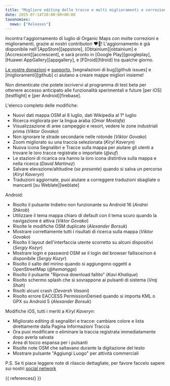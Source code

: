 ```yaml
---
title: "Migliore editing delle tracce e molti miglioramenti e correzioni nell'aggiornamento di Organic Maps luglio 2025"
date: 2025-07-14T20:00:00+00:00
taxonomies:
  news: ["Releases"]
---
```


Incontra l'aggiornamento di luglio di Organic Maps con molte correzioni e miglioramenti, grazie ai nostri contributori ❤️💪! L'aggiornamento è già disponibile nell'[AppStore][appstore], [Obtainium][obtainium] e [Accrescent][accrescent], e sarà pronto in [Google Play][googleplay], [Huawei AppGallery][appgallery], e [FDroid][fdroid] tra qualche giorno.

[Le vostre donazioni](@/donate/index.it.md) e [supporto](@/contribute/index.it.md), [segnalazioni di bug][github issues] e [miglioramenti][github] ci aiutano a creare mappe migliori insieme!

Non dimenticate che potete iscrivervi al programma di test beta per ottenere accesso anticipato alle funzionalità sperimentali e future [per iOS][testflight] e [per Android][firebase].

L'elenco completo delle modifiche:
- Nuovi dati mappa OSM al 8 luglio, dati Wikipedia al 1° luglio
- Ricerca migliorata per la lingua araba (_Omar Mostafa_)
- Visualizzazione di aree campeggio e resort, vedere le zone industriali prima (_Viktor Govako_)
- Non ignorare le strade secondarie nelle rotonde (_Viktor Govako_)
- Zoom migliorato su una traccia selezionata (_Kiryl Kaveryn_)
- Nuova icona Segnalibri e Tracce sulla mappa per aiutare gli utenti a trovare le loro tracce registrate o importate (_@euf_)
- Le stazioni di ricarica ora hanno la loro icona distintiva sulla mappa e nella ricerca (_David Martinez_)
- Salvare elevazione/altitudine (_se presente_) quando si salva un percorso (_Kiryl Kaveryn_)
- Traduzioni aggiornate, puoi aiutare a correggere traduzioni sbagliate o mancanti [su Weblate][weblate]

Android:
- Risolto il pulsante Indietro non funzionante su Android 16 (_Andrei Shkrob_)
- Utilizzare il tema mappa chiaro di default con il tema scuro quando la navigazione è attiva (_Viktor Govako_)
- Risolte le modifiche OSM duplicate (_Alexander Borsuk_)
- Mostrare correttamente tutti i risultati di ricerca sulla mappa (_Viktor Govako_)
- Risolto il layout dell'interfaccia utente scorretto su alcuni dispositivi (_Sergiy Kozyr_)
- Mostrare login e password OSM se il login del browser fallisce/non è disponibile (_Sergiy Kozyr_)
- Risolto il salto del mirino quando si aggiungono oggetti a OpenStreetMap (_@hemanggs_)
- Risolto il pulsante "Riprova download fallito" (_Kavi Khalique_)
- Risolto schermo splash che si sovrappone ai pulsanti di sistema (_Vraj Shah_)
- Risolti alcuni crash (_Devarsh Vasani_)
- Risolto errore EACCESS PermissionDenied quando si importa KML o GPX su Android 5 (_Alexander Borsuk_)

Modifiche iOS, tutti i meriti a _Kiryl Kaveryn_:
- Migliorato editing di segnalibri e tracce: cambiare colore e lista direttamente dalla Pagina Informazioni Traccia
- Ora puoi modificare o eliminare la traccia registrata immediatamente dopo averla salvata
- Area di tocco espansa per i pulsanti
- Risolte note OSM che saltavano durante la digitazione del testo
- Mostrare pulsante "Aggiungi Luogo" per attività commerciali

P.S. Se ti piace leggere note di rilascio dettagliate, per favore faccelo sapere sui nostri [social network](/#community)

{{ references() }}
